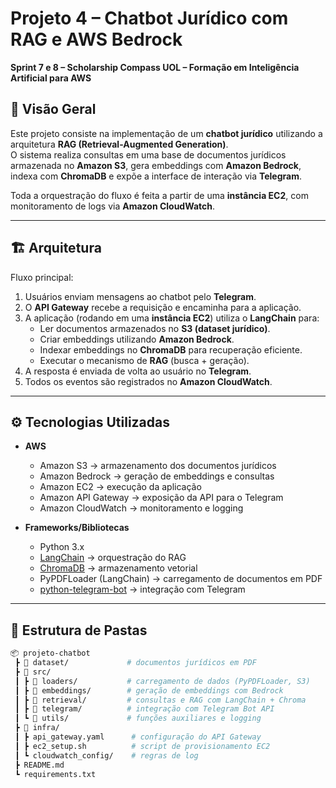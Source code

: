 # Projeto 4 – Chatbot Jurídico com RAG e AWS Bedrock  
**Sprint 7 e 8 – Scholarship Compass UOL – Formação em Inteligência Artificial para AWS**

## 📌 Visão Geral
Este projeto consiste na implementação de um **chatbot jurídico** utilizando a arquitetura **RAG (Retrieval-Augmented Generation)**.  
O sistema realiza consultas em uma base de documentos jurídicos armazenada no **Amazon S3**, gera embeddings com **Amazon Bedrock**, indexa com **ChromaDB** e expõe a interface de interação via **Telegram**.  

Toda a orquestração do fluxo é feita a partir de uma **instância EC2**, com monitoramento de logs via **Amazon CloudWatch**.

---

## 🏗️ Arquitetura
Fluxo principal:
1. Usuários enviam mensagens ao chatbot pelo **Telegram**.  
2. O **API Gateway** recebe a requisição e encaminha para a aplicação.  
3. A aplicação (rodando em uma **instância EC2**) utiliza o **LangChain** para:  
   - Ler documentos armazenados no **S3 (dataset jurídico)**.  
   - Criar embeddings utilizando **Amazon Bedrock**.  
   - Indexar embeddings no **ChromaDB** para recuperação eficiente.  
   - Executar o mecanismo de **RAG** (busca + geração).  
4. A resposta é enviada de volta ao usuário no **Telegram**.  
5. Todos os eventos são registrados no **Amazon CloudWatch**.  

---

## ⚙️ Tecnologias Utilizadas
- **AWS**
  - Amazon S3 → armazenamento dos documentos jurídicos  
  - Amazon Bedrock → geração de embeddings e consultas  
  - Amazon EC2 → execução da aplicação  
  - Amazon API Gateway → exposição da API para o Telegram  
  - Amazon CloudWatch → monitoramento e logging  

- **Frameworks/Bibliotecas**
  - Python 3.x  
  - [LangChain](https://python.langchain.com/) → orquestração do RAG  
  - [ChromaDB](https://www.trychroma.com/) → armazenamento vetorial  
  - PyPDFLoader (LangChain) → carregamento de documentos em PDF  
  - [python-telegram-bot](https://github.com/python-telegram-bot/python-telegram-bot) → integração com Telegram  

---

## 📂 Estrutura de Pastas
```bash
📦 projeto-chatbot
 ┣ 📂 dataset/             # documentos jurídicos em PDF
 ┣ 📂 src/
 ┃ ┣ 📂 loaders/           # carregamento de dados (PyPDFLoader, S3)
 ┃ ┣ 📂 embeddings/        # geração de embeddings com Bedrock
 ┃ ┣ 📂 retrieval/         # consultas e RAG com LangChain + Chroma
 ┃ ┣ 📂 telegram/          # integração com Telegram Bot API
 ┃ ┗ 📂 utils/             # funções auxiliares e logging
 ┣ 📂 infra/
 ┃ ┣ api_gateway.yaml      # configuração do API Gateway
 ┃ ┣ ec2_setup.sh          # script de provisionamento EC2
 ┃ ┗ cloudwatch_config/    # regras de log
 ┣ README.md
 ┗ requirements.txt
